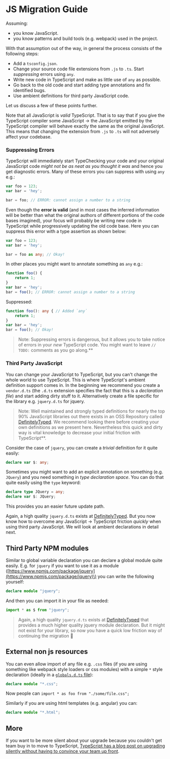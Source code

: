 # JS Migration Guide

Assuming:

* you know JavaScript.
* you know patterns and build tools \(e.g. webpack\) used in the project. 

With that assumption out of the way, in general the process consists of the following steps:

* Add a `tsconfig.json`.
* Change your source code file extensions from `.js` to `.ts`. Start _suppressing_ errors using `any`.
* Write new code in TypeScript and make as little use of `any` as possible.
* Go back to the old code and start adding type annotations and fix identified bugs.
* Use ambient definitions for third party JavaScript code.

Let us discuss a few of these points further.

Note that all JavaScript is _valid_ TypeScript. That is to say that if you give the TypeScript compiler some JavaScript -&gt; the JavaScript emitted by the TypeScript compiler will behave exactly the same as the original JavaScript. This means that changing the extension from `.js` to `.ts` will not adversely affect your codebase.

### Suppressing Errors

TypeScript will immediately start TypeChecking your code and your original JavaScript code _might not be as neat as you thought it was_ and hence you get diagnostic errors. Many of these errors you can suppress with using `any` e.g.:

```typescript
var foo = 123;
var bar = 'hey';

bar = foo; // ERROR: cannot assign a number to a string
```

Even though the **error is valid** \(and in most cases the inferred information will be better than what the original authors of different portions of the code bases imagined\), your focus will probably be writing new code in TypeScript while progressively updating the old code base. Here you can suppress this error with a type assertion as shown below:

```typescript
var foo = 123;
var bar = 'hey';

bar = foo as any; // Okay!
```

In other places you might want to annotate something as `any` e.g.:

```typescript
function foo() {
    return 1;
}
var bar = 'hey';
bar = foo(); // ERROR: cannot assign a number to a string
```

Suppressed:

```typescript
function foo(): any { // Added `any`
    return 1;
}
var bar = 'hey';
bar = foo(); // Okay!
```

> Note: Suppressing errors is dangerous, but it allows you to take notice of errors in your _new_ TypeScript code. You might want to leave `// TODO:` comments as you go along.\*\*

### Third Party JavaScript

You can change your JavaScript to TypeScript, but you can't change the whole world to use TypeScript. This is where TypeScript's ambient definition support comes in. In the beginning we recommend you create a `vendor.d.ts` \(the `.d.ts` extension specifies the fact that this is a _declaration file_\) and start adding dirty stuff to it. Alternatively create a file specific for the library e.g. `jquery.d.ts` for jquery.

> Note: Well maintained and strongly typed definitions for nearly the top 90% JavaScript libraries out there exists in an OSS Repository called [DefinitelyTyped](https://github.com/borisyankov/DefinitelyTyped). We recommend looking there before creating your own definitions as we present here. Nevertheless this quick and dirty way is vital knowledge to decrease your initial friction with TypeScript\*\*.

Consider the case of `jquery`, you can create a _trivial_ definition for it quite easily:

```typescript
declare var $: any;
```

Sometimes you might want to add an explicit annotation on something \(e.g. `JQuery`\) and you need something in _type declaration space_. You can do that quite easily using the `type` keyword:

```typescript
declare type JQuery = any;
declare var $: JQuery;
```

This provides you an easier future update path.

Again, a high quality `jquery.d.ts` exists at [DefinitelyTyped](https://github.com/borisyankov/DefinitelyTyped). But you now know how to overcome any JavaScript -&gt; TypeScript friction _quickly_ when using third party JavaScript. We will look at ambient declarations in detail next.

## Third Party NPM modules

Similar to global variable declaration you can declare a global module quite easily. E.g. for `jquery` if you want to use it as a module \([https://www.npmjs.com/package/jquery](https://www.npmjs.com/package/jquery)\) you can write the following yourself:

```typescript
declare module "jquery";
```

And then you can import it in your file as needed:

```typescript
import * as $ from "jquery";
```

> Again, a high quality `jquery.d.ts` exists at [DefinitelyTyped](https://github.com/borisyankov/DefinitelyTyped) that provides a much higher quality jquery module declaration. But it might not exist for your library, so now you have a quick low friction way of continuing the migration 🌹

## External non js resources

You can even allow import of any file e.g. `.css` files \(if you are using something like webpack style loaders or css modules\) with a simple `*` style declaration \(ideally in a [`globals.d.ts` file](../project/modules/globals.md)\):

```typescript
declare module "*.css";
```

Now people can `import * as foo from "./some/file.css";`

Similarly if you are using html templates \(e.g. angular\) you can:

```typescript
declare module "*.html";
```

## More

If you want to be more silent about your upgrade because you couldn't get team buy in to move to TypeScript, [TypeScript has a blog post on upgrading silently without having to convince your team up front](https://devblogs.microsoft.com/typescript/how-to-upgrade-to-typescript-without-anybody-noticing-part-1/).

